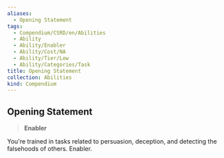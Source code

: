 ```yaml
---
aliases:
  - Opening Statement
tags:
  - Compendium/CSRD/en/Abilities
  - Ability
  - Ability/Enabler
  - Ability/Cost/NA
  - Ability/Tier/Low
  - Ability/Categories/Task
title: Opening Statement
collection: Abilities
kind: Compendium
---
```

## Opening Statement  
>**Enabler**
  
You're trained in tasks related to persuasion, deception, and detecting the falsehoods of others. Enabler.